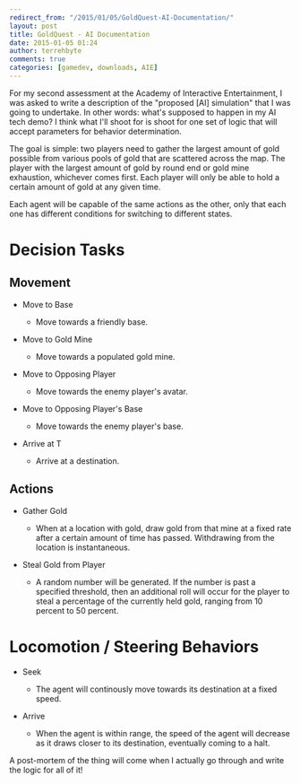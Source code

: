 ```yaml
---
redirect_from: "/2015/01/05/GoldQuest-AI-Documentation/"
layout: post
title: GoldQuest - AI Documentation
date: 2015-01-05 01:24
author: terrehbyte
comments: true
categories: [gamedev, downloads, AIE]
---
```


For my second assessment at the Academy of Interactive Entertainment, I was asked to write a description of the "proposed [AI] simulation" that I was going to undertake. In other words: what's supposed to happen in my AI tech demo? I think what I'll shoot for is shoot for one set of logic that will accept parameters for behavior determination.

The goal is simple: two players need to gather the largest amount of gold possible from various pools of gold that are scattered across the map. The player with the largest amount of gold by round end or gold mine exhaustion, whichever comes first. Each player will only be able to hold a certain amount of gold at any given time.

Each agent will be capable of the same actions as the other, only that each one has different conditions for switching to different states.

# Decision Tasks
## Movement
- Move to Base
    - Move towards a friendly base.
- Move to Gold Mine
    - Move towards a populated gold mine.
- Move to Opposing Player
    - Move towards the enemy player's avatar.
- Move to Opposing Player's Base
    - Move towards the enemy player's base.

- Arrive at T
    - Arrive at a destination.

## Actions
- Gather Gold
    - When at a location with gold, draw gold from that mine at a fixed rate after a certain amount of time has passed. Withdrawing from the location is instantaneous.

- Steal Gold from Player
    - A random number will be generated. If the number is past a specified threshold, then an additional roll will occur for the player to steal a percentage of the currently held gold, ranging from 10 percent to 50 percent.

# Locomotion / Steering Behaviors

- Seek
    - The agent will continously move towards its destination at a fixed speed.

- Arrive
    - When the agent is within range, the speed of the agent will decrease as it draws closer to its destination, eventually coming to a halt.

A post-mortem of the thing will come when I actually go through and write the logic for all of it!
